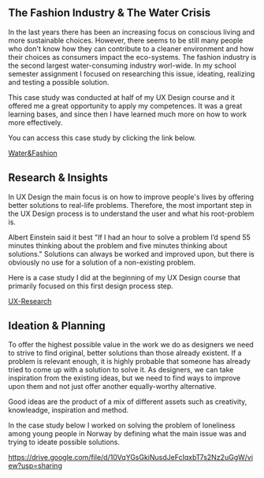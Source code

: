 ## The Fashion Industry & The Water Crisis

In the last years there has been an increasing focus on conscious living and more sustainable choices. However, there seems to be still many people who don't know how they can contribute to a cleaner environment and how their choices as consumers impact the eco-systems. The fashion industry is the second largest water-consuming industry worl-wide.
In my school semester assignment I focused on researching this issue, ideating, realizing and testing a possible solution.

This case study was conducted at half of my UX Design course and it offered me a great opportunity to apply my competences. It was a great learning bases, and since then I have learned much more on how to work more effectively.

You can access this case study by clicking the link below.

[Water&Fashion](Water&Fashion.pdf)

## Research & Insights

In UX Design the main focus is on how to improve people's lives by offering better solutions to real-life problems. Therefore, the most important step in the UX Design process is to understand the user and what his root-problem is.

Albert Einstein said it best "If I had an hour to solve a problem I’d spend 55 minutes thinking about the problem and five minutes thinking about solutions." Solutions can always be worked and improved upon, but there is obviously no use for a solution of a non-existing problem.

Here is a case study I did at the beginning of my UX Design course that primarily focused on this first design process step.

[UX-Research](UX-Research.pdf)

## Ideation & Planning

To offer the highest possible value in the work we do as designers we need to strive to find original, better solutions than those already existent.
If a problem is relevant enough, it is highly probable that someone has already tried to come up with a solution to solve it. As designers, we can take inspiration
from the existing ideas, but we need to find ways to improve upon them and not just offer another equally-worthy alternative.

Good ideas are the product of a mix of different assets such as creativity, knowleadge, inspiration and method. 

In the case study below I worked on solving the problem of loneliness among young people in Norway by defining what the main issue was and trying to ideate possible solutions.

https://drive.google.com/file/d/10VqYGsGkiNusdJeFcIqxbT7s2Nz2uGgW/view?usp=sharing
